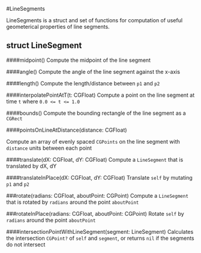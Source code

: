 #LineSegments

LineSegments is a struct and set of functions for computation of useful geometerical properties of line segments. 

## struct LineSegment

####midpoint()
Compute the midpoint of the line segment

####angle()
Compute the angle of the line segment against the x-axis

####length()
Compute the length/distance between `p1` and `p2`

####interpolatePointAtT(t: CGFloat)
Compute a point on the line segment at time `t` where `0.0 <= t <= 1.0`

####bounds()
Compute the bounding rectangle of the line segment as a `CGRect`

####pointsOnLineAtDistance(distance: CGFloat) 

Compute an array of evenly spaced `CGPoints` on the line segment with `distance` units between each point

####translate(dX: CGFloat, dY: CGFloat)
Compute a `LineSegment` that is translated by dX, dY

####translateInPlace(dX: CGFloat, dY: CGFloat)
Translate `self` by mutating `p1` and `p2` 

###rotate(radians: CGFloat, aboutPoint: CGPoint)
Compute a `LineSegment` that is rotated by `radians` around the point `aboutPoint`

###rotateInPlace(radians: CGFloat, aboutPoint: CGPoint)
Rotate `self` by `radians` around the point `aboutPoint`

####intersectionPointWithLineSegment(segment: LineSegment)
Calculates the intersection `CGPoint?` of `self` and `segment`, or returns `nil` if the segments do not intersect


